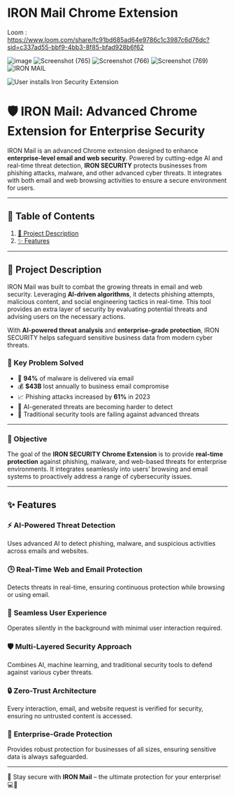 # IRON Mail Chrome Extension
Loom : https://www.loom.com/share/fc91bd685ad64e9786c1c3987c6d76dc?sid=c337ad55-bbf9-4bb3-8f85-bfad928b6f62


![image](https://github.com/user-attachments/assets/16c5f88e-9135-44ed-9ce6-816f690fbb1f)
![Screenshot (765)](https://github.com/user-attachments/assets/1f2b0334-0e82-4d7c-812f-a8421195ae14)
![Screenshot (766)](https://github.com/user-attachments/assets/cab20b25-fc79-4915-861f-83b870806f48)
![Screenshot (769)](https://github.com/user-attachments/assets/f2c1a5ce-6962-4b1f-aedb-8416b9108e97)
![IRON MAIL](https://github.com/user-attachments/assets/79cb6b65-8ffe-4bf6-a510-3fda8953c4cc)

![User installs Iron Security Extension](https://github.com/user-attachments/assets/3cef9f51-e35c-424b-b76e-712846b1ac07)



# 🛡️ IRON Mail: Advanced Chrome Extension for Enterprise Security

IRON Mail is an advanced Chrome extension designed to enhance **enterprise-level email and web security**. Powered by cutting-edge AI and real-time threat detection, **IRON SECURITY** protects businesses from phishing attacks, malware, and other advanced cyber threats. It integrates with both email and web browsing activities to ensure a secure environment for users.

---

## 📖 Table of Contents
1. [📜 Project Description](#-project-description)
2. [✨ Features](#-features)

---

## 📜 Project Description

IRON Mail was built to combat the growing threats in email and web security. Leveraging **AI-driven algorithms**, it detects phishing attempts, malicious content, and social engineering tactics in real-time. This tool provides an extra layer of security by evaluating potential threats and advising users on the necessary actions.

With **AI-powered threat analysis** and **enterprise-grade protection**, IRON SECURITY helps safeguard sensitive business data from modern cyber threats.

### 🔑 Key Problem Solved
- 🚨 **94%** of malware is delivered via email  
- 💰 **$43B** lost annually to business email compromise  
- 📈 Phishing attacks increased by **61%** in 2023  
- 🤖 AI-generated threats are becoming harder to detect  
- 🛑 Traditional security tools are failing against advanced threats  

---

### 🎯 Objective

The goal of the **IRON SECURITY Chrome Extension** is to provide **real-time protection** against phishing, malware, and web-based threats for enterprise environments. It integrates seamlessly into users’ browsing and email systems to proactively address a range of cybersecurity issues.

---

## ✨ Features

### ⚡ **AI-Powered Threat Detection**  
Uses advanced AI to detect phishing, malware, and suspicious activities across emails and websites.

### 🕒 **Real-Time Web and Email Protection**  
Detects threats in real-time, ensuring continuous protection while browsing or using email.

### 🤝 **Seamless User Experience**  
Operates silently in the background with minimal user interaction required.

### 🛡️ **Multi-Layered Security Approach**  
Combines AI, machine learning, and traditional security tools to defend against various cyber threats.

### 🔒 **Zero-Trust Architecture**  
Every interaction, email, and website request is verified for security, ensuring no untrusted content is accessed.

### 🏢 **Enterprise-Grade Protection**  
Provides robust protection for businesses of all sizes, ensuring sensitive data is always safeguarded.

---

🚀 Stay secure with **IRON Mail** – the ultimate protection for your enterprise! 💻🔐
